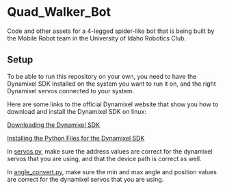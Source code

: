 # Quad_Walker_Bot
Code and other assets for a 4-legged spider-like bot that is being built by the Mobile Robot team in the University of Idaho Robotics Club.

## Setup
To be able to run this repository on your own, you need to have the Dynamixel SDK installed on the system you want to run it on, and the right Dynamixel servos connected to your system.

Here are some links to the official Dynamixel website that show you how to download and install the Dynamixel SDK on linux:

[Downloading the Dynamixel SDK](https://emanual.robotis.com/docs/en/software/dynamixel/dynamixel_sdk/download/)

[Installing the Python Files for the Dynamixel SDK](https://emanual.robotis.com/docs/en/software/dynamixel/dynamixel_sdk/library_setup/python_linux/)

In [servos.py](/src/robot_parts/servos.py), make sure the address values are correct for the dynamixel servos that you are using, and that the device path is correct as well.

In [angle_convert.py](/src/robot_parts/utils/angle_convert.py), make sure the min and max angle and position values are correct for the dynamixel servos that you are using.